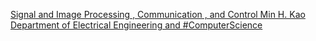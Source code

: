 [Signal and Image Processing , Communication , and Control   Min H. Kao Department of Electrical Engineering and #ComputerScience](https://qi.tc/qi/119488)